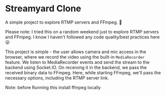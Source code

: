 # Streamyard Clone

A simple project to explore RTMP servers and FFmpeg. 🚀

Please note: I tried this on a random weekend just to explore RTMP servers and FFmpeg. I know I haven't followed any code quality/best practices here 😜

This project is simple - the user allows camera and mic access in the browser, where we record the video using the built-in `MediaRecorder` feature. We listen to MediaRecorder events and send the stream to the backend using Socket.IO. On receiving it in the backend, we pass the received binary data to FFmpeg. Here, while starting FFmpeg, we'll pass the necessary options, including the RTMP server link.

Note:  before Running this install ffmpeg locally

